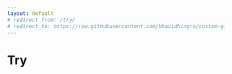 ```yaml
---
layout: default
# redirect_from: /try/
# redirect_to: https://raw.githubusercontent.com/bhavidhingra/custom-git/git_add/try
---
```


# Try
